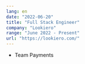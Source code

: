 ```yaml
---
lang: en
date: "2022-06-20"
title: "Full Stack Engineer"
company: "Lookiero"
range: "June 2022 - Present"
url: "https://lookiero.com/"
---
```


- Team Payments
